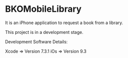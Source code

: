# BKOMobileLibrary
It is an iPhone application to request a book from a library.

This project is in a development stage. 




Development Software Details:

Xcode => Version 7.3.1
iOs   => Version 9.3